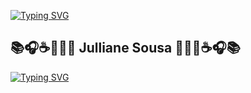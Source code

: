 
<a href="https://git.io/typing-svg"><img src="https://readme-typing-svg.herokuapp.com?font=Fira+Code&pause=1000&color=B23FFF&width=700&height=70&lines=Hello+World%2C+I'm+Julliane+Sousa+%2C+be+very+welcome!" alt="Typing SVG" /></a>


## 📚🎧☕👩🏾‍💻 Julliane Sousa 👩🏾‍💻☕🎧📚

<a href="https://git.io/typing-svg"><img src="https://readme-typing-svg.herokuapp.com?font=Fira+Code&pause=1000&color=F700A6&width=700&height=70&lines=Estudante+de+Programa%C3%A7%C3%A3o+" alt="Typing SVG" /></a>
